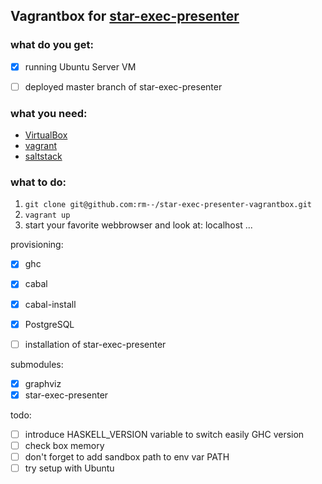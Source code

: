 ## Vagrantbox for [star-exec-presenter](https://github.com/stefanvonderkrone/star-exec-presenter)

### what do you get:
- [x] running Ubuntu Server VM
- [ ] deployed master branch of star-exec-presenter


### what you need:
* [VirtualBox](https://www.virtualbox.org/wiki/Downloads)
* [vagrant](http://docs.vagrantup.com/v2/installation/index.html)
* [saltstack](http://docs.saltstack.com/en/latest/)

### what to do:
1. `git clone git@github.com:rm--/star-exec-presenter-vagrantbox.git`
2. `vagrant up`
3. start your favorite webbrowser and look at: localhost ...

provisioning:
- [x] ghc
- [x] cabal
- [x] cabal-install
- [x] PostgreSQL
- [ ] installation of star-exec-presenter


submodules:
- [x] graphviz
- [x] star-exec-presenter

todo:
- [ ] introduce HASKELL_VERSION variable to switch easily GHC version
- [ ] check box memory
- [ ] don't forget to add sandbox path to env var PATH
- [ ] try setup with Ubuntu
